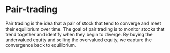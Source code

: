 # Pair-trading
Pair trading is the idea that a pair of stock that tend to converge and meet their equilibrium over time. The goal of pair trading is to monitor stocks that trend together and identify when they begin to diverge. By buying the undervalued equity and selling the overvalued equity, we capture the convergence back to equilibrium. 
